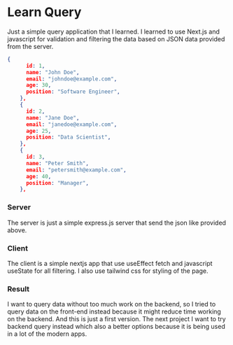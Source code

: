 # Learn Query

Just a simple query application that I learned. I learned to use Next.js and javascript for validation and filtering the data based on JSON data provided from the server.

```json
{
      id: 1,
      name: "John Doe",
      email: "johndoe@example.com",
      age: 30,
      position: "Software Engineer",
    },
    {
      id: 2,
      name: "Jane Doe",
      email: "janedoe@example.com",
      age: 25,
      position: "Data Scientist",
    },
    {
      id: 3,
      name: "Peter Smith",
      email: "petersmith@example.com",
      age: 40,
      position: "Manager",
    },
```

### Server

The server is just a simple express.js server that send the json like provided above.

### Client

The client is a simple nextjs app that use useEffect fetch and javascript useState for all filtering. I also use tailwind css for styling of the page.

### Result

I want to query data without too much work on the backend, so I tried to query data on the front-end instead because it might reduce time working on the backend. And this is just a first version. The next project I want to try backend query instead which also a better options because it is being used in a lot of the modern apps.
